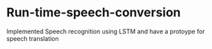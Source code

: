# Run-time-speech-conversion

Implemented Speech recognition using LSTM
and have a protoype for speech translation
